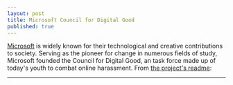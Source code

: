 ```yaml
---
layout: post
title: Microsoft Council for Digital Good
published: true
---
```


[Microsoft](https://www.microsoft.com/en-us/about) is widely known for their technological and creative contributions to society. Serving as the pioneer for change in numerous fields of study, Microsoft founded the Council for Digital Good, an task force made up of today's youth to combat online harassment. From [the project's readme](https://github.com/mojombo/jekyll/blob/master/README.markdown):<hr>
